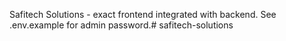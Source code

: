 Safitech Solutions - exact frontend integrated with backend. See .env.example for admin password.#   s a f i t e c h - s o l u t i o n s  
 